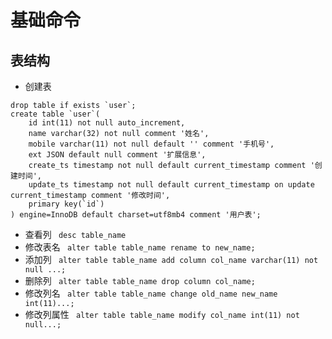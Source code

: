# 基础命令

## 表结构
- 创建表
```mysql
drop table if exists `user`;
create table `user`(
    id int(11) not null auto_increment,
    name varchar(32) not null comment '姓名',
    mobile varchar(11) not null default '' comment '手机号',
    ext JSON default null comment '扩展信息',
    create_ts timestamp not null default current_timestamp comment '创建时间',
    update_ts timestamp not null default current_timestamp on update current_timestamp comment '修改时间',
    primary key(`id`)
) engine=InnoDB default charset=utf8mb4 comment '用户表';
```

- 查看列 ``` desc table_name```
- 修改表名 ``` alter table table_name rename to new_name;```
- 添加列 ``` alter table table_name add column col_name varchar(11) not null ...;```
- 删除列 ``` alter table table_name drop column col_name;```
- 修改列名 ``` alter table table_name change old_name new_name int(11)...;```
- 修改列属性 ``` alter table table_name modify col_name int(11) not null...;```



